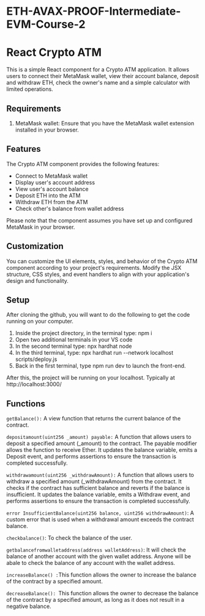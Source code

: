 # ETH-AVAX-PROOF-Intermediate-EVM-Course-2
# React Crypto ATM

This is a simple React component for a Crypto ATM application. It allows users to connect their MetaMask wallet, view their account balance, deposit and withdraw ETH, check the owner's name and a simple calculator with limited operations.

## Requirements

1. MetaMask wallet: Ensure that you have the MetaMask wallet extension installed in your browser.

## Features

The Crypto ATM component provides the following features:

- Connect to MetaMask wallet
- Display user's account address
- View user's account balance
- Deposit ETH into the ATM
- Withdraw ETH from the ATM
- Check other's balance from wallet address


Please note that the component assumes you have set up and configured MetaMask in your browser.

## Customization

You can customize the UI elements, styles, and behavior of the Crypto ATM component according to your project's requirements. Modify the JSX structure, CSS styles, and event handlers to align with your application's design and functionality.

## Setup

After cloning the github, you will want to do the following to get the code running on your computer.

1. Inside the project directory, in the terminal type: npm i
2. Open two additional terminals in your VS code
3. In the second terminal type: npx hardhat node
4. In the third terminal, type: npx hardhat run --network localhost scripts/deploy.js
5. Back in the first terminal, type npm run dev to launch the front-end.

After this, the project will be running on your localhost. 
Typically at http://localhost:3000/

## Functions

`getBalance():` A view function that returns the current balance of the contract.

`depositamount(uint256 _amount) payable:` A function that allows users to deposit a specified amount (_amount) to the contract. The payable modifier allows the function to receive Ether. It updates the balance variable, emits a Deposit event, and performs assertions to ensure the transaction is completed successfully.

`withdrawamount(uint256 _withdrawAmount):` A function that allows users to withdraw a specified amount (_withdrawAmount) from the contract. It checks if the contract has sufficient balance and reverts if the balance is insufficient. It updates the balance variable, emits a Withdraw event, and performs assertions to ensure the transaction is completed successfully.

`error InsufficientBalance(uint256 balance, uint256 withdrawAmount)`: A custom error that is used when a withdrawal amount exceeds the contract balance.

`checkbalance()`: To check the balance of the user.

`getbalancefromwalletaddress(address walletAddress)`: It will check the balance of another account with the given wallet address. Anyone will be abale to check the balance of any account with the wallet address.

`increaseBalance() :`This function allows the owner to increase the balance of the contract by a specified amount.

`decreaseBalance(): `This function allows the owner to decrease the balance of the contract by a specified amount, as long as it does not result in a negative balance.

 
